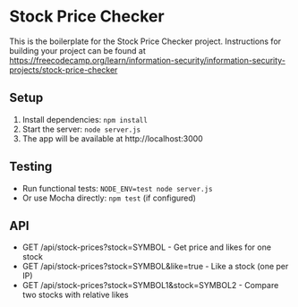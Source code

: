 # Stock Price Checker

This is the boilerplate for the Stock Price Checker project. Instructions for building your project can be found at https://freecodecamp.org/learn/information-security/information-security-projects/stock-price-checker

## Setup

1. Install dependencies: `npm install`
2. Start the server: `node server.js`
3. The app will be available at http://localhost:3000

## Testing

- Run functional tests: `NODE_ENV=test node server.js`
- Or use Mocha directly: `npm test` (if configured)

## API

- GET /api/stock-prices?stock=SYMBOL - Get price and likes for one stock
- GET /api/stock-prices?stock=SYMBOL&like=true - Like a stock (one per IP)
- GET /api/stock-prices?stock=SYMBOL1&stock=SYMBOL2 - Compare two stocks with relative likes
